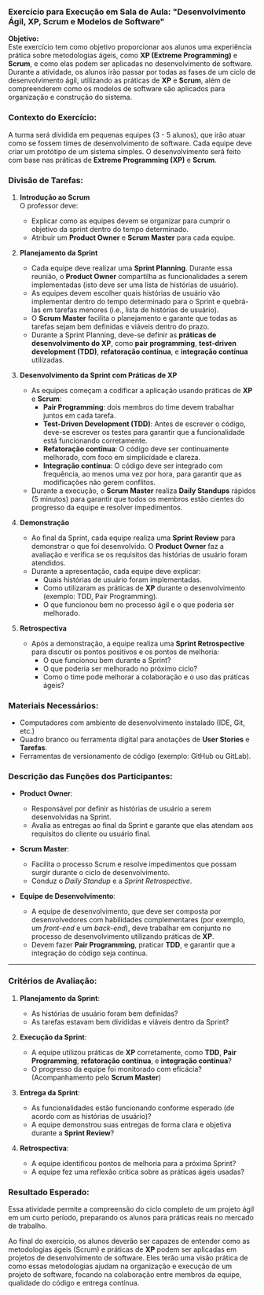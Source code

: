### Exercício para Execução em Sala de Aula: "Desenvolvimento Ágil, XP, Scrum e Modelos de Software"

**Objetivo:**  
Este exercício tem como objetivo proporcionar aos alunos uma experiência prática sobre metodologias ágeis, como **XP (Extreme Programming)** e **Scrum**, e como elas podem ser aplicadas no desenvolvimento de software. Durante a atividade, os alunos irão passar por todas as fases de um ciclo de desenvolvimento ágil, utilizando as práticas de **XP** e **Scrum**, além de compreenderem como os modelos de software são aplicados para organização e construção do sistema.

### **Contexto do Exercício:**
A turma será dividida em pequenas equipes (3 - 5 alunos), que irão atuar como se fossem times de desenvolvimento de software. Cada equipe deve criar um protótipo de um sistema simples. O desenvolvimento será feito com base nas práticas de **Extreme Programming (XP)** e **Scrum**.

### **Divisão de Tarefas:**

1. **Introdução ao Scrum**   
O professor deve:
    - Explicar como as equipes devem se organizar para cumprir o objetivo da sprint dentro do tempo determinado.
    - Atribuir um **Product Owner** e **Scrum Master** para cada equipe.

2. **Planejamento da Sprint**
    - Cada equipe deve realizar uma **Sprint Planning**. Durante essa reunião, o **Product Owner** compartilha as funcionalidades a serem implementadas (isto deve ser uma lista de histórias de usuário).
    - As equipes devem escolher quais histórias de usuário vão implementar dentro do tempo determinado para o Sprint e quebrá-las em tarefas menores (i.e., lista de histórias de usuário).
    - O **Scrum Master** facilita o planejamento e garante que todas as tarefas sejam bem definidas e viáveis dentro do prazo.
    - Durante a Sprint Planning, deve-se definir as **práticas de desenvolvimento do XP**, como **pair programming**, **test-driven development (TDD)**, **refatoração contínua**, e **integração contínua** utilizadas.

3. **Desenvolvimento da Sprint com Práticas de XP**
    - As equipes começam a codificar a aplicação usando práticas de **XP** e **Scrum**:
        - **Pair Programming**: dois membros do time devem trabalhar juntos em cada tarefa.
        - **Test-Driven Development (TDD)**: Antes de escrever o código, deve-se escrever os testes para garantir que a funcionalidade está funcionando corretamente.
        - **Refatoração contínua**: O código deve ser continuamente melhorado, com foco em simplicidade e clareza.
        - **Integração contínua**: O código deve ser integrado com frequência, ao menos uma vez por hora, para garantir que as modificações não gerem conflitos.
    - Durante a execução, o **Scrum Master** realiza **Daily Standups** rápidos (5 minutos) para garantir que todos os membros estão cientes do progresso da equipe e resolver impedimentos.

4. **Demonstração**
    - Ao final da Sprint, cada equipe realiza uma **Sprint Review** para demonstrar o que foi desenvolvido. O **Product Owner** faz a avaliação e verifica se os requisitos das histórias de usuário foram atendidos.
    - Durante a apresentação, cada equipe deve explicar:
        - Quais histórias de usuário foram implementadas.
        - Como utilizaram as práticas de **XP** durante o desenvolvimento (exemplo: TDD, Pair Programming).
        - O que funcionou bem no processo ágil e o que poderia ser melhorado.

5. **Retrospectiva**
    - Após a demonstração, a equipe realiza uma **Sprint Retrospective** para discutir os pontos positivos e os pontos de melhoria:
        - O que funcionou bem durante a Sprint?
        - O que poderia ser melhorado no próximo ciclo?
        - Como o time pode melhorar a colaboração e o uso das práticas ágeis?

### **Materiais Necessários:**
- Computadores com ambiente de desenvolvimento instalado (IDE, Git, etc.)
- Quadro branco ou ferramenta digital para anotações de **User Stories** e **Tarefas**.
- Ferramentas de versionamento de código (exemplo: GitHub ou GitLab).

### **Descrição das Funções dos Participantes:**

- **Product Owner**:
    - Responsável por definir as histórias de usuário a serem desenvolvidas na Sprint.
    - Avalia as entregas ao final da Sprint e garante que elas atendam aos requisitos do cliente ou usuário final.
  
- **Scrum Master**:
    - Facilita o processo Scrum e resolve impedimentos que possam surgir durante o ciclo de desenvolvimento.
    - Conduz o *Daily Standup* e a *Sprint Retrospective*.

- **Equipe de Desenvolvimento**:
    - A equipe de desenvolvimento, que deve ser composta por desenvolvedores com habilidades complementares (por exemplo, um *front-end* e um *back-end*), deve trabalhar em conjunto no processo de desenvolvimento utilizando práticas de **XP**.
    - Devem fazer **Pair Programming**, praticar **TDD**, e garantir que a integração do código seja contínua.

---

### **Critérios de Avaliação:**
1. **Planejamento da Sprint**:
    - As histórias de usuário foram bem definidas?
    - As tarefas estavam bem divididas e viáveis dentro da Sprint?

2. **Execução da Sprint**:
    - A equipe utilizou práticas de **XP** corretamente, como **TDD**, **Pair Programming**, **refatoração contínua**, e **integração contínua**?
    - O progresso da equipe foi monitorado com eficácia? (Acompanhamento pelo **Scrum Master**)

3. **Entrega da Sprint**:
    - As funcionalidades estão funcionando conforme esperado (de acordo com as histórias de usuário)?
    - A equipe demonstrou suas entregas de forma clara e objetiva durante a **Sprint Review**?

4. **Retrospectiva**:
    - A equipe identificou pontos de melhoria para a próxima Sprint?
    - A equipe fez uma reflexão crítica sobre as práticas ágeis usadas?

### **Resultado Esperado:**
Essa atividade permite a compreensão do ciclo completo de um projeto ágil em um curto período, preparando os alunos para práticas reais no mercado de trabalho.

Ao final do exercício, os alunos deverão ser capazes de entender como as metodologias ágeis (Scrum) e práticas de **XP** podem ser aplicadas em projetos de desenvolvimento de software. Eles terão uma visão prática de como essas metodologias ajudam na organização e execução de um projeto de software, focando na colaboração entre membros da equipe, qualidade do código e entrega contínua.